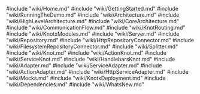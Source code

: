 #include "wiki/Home.md"
#include "wiki/GettingStarted.md"
#include "wiki/RunningTheDemo.md"
#include "wiki/Architecture.md"
#include "wiki/HighLevelArchitecture.md"
#include "wiki/CoreArchitecture.md"
#include "wiki/CommunicationFlow.md"
#include "wiki/KnotRouting.md"
#include "wiki/KnotxModules.md"
#include "wiki/Server.md"
#include "wiki/Repository.md"
#include "wiki/HttpRepositoryConnector.md"
#include "wiki/FilesystemRepositoryConnector.md"
#include "wiki/Splitter.md"
#include "wiki/Knot.md"
#include "wiki/ActionKnot.md"
#include "wiki/ServiceKnot.md"
#include "wiki/HandlebarsKnot.md"
#include "wiki/Adapter.md"
#include "wiki/ServiceAdapter.md"
#include "wiki/ActionAdapter.md"
#include "wiki/HttpServiceAdapter.md"
#include "wiki/Mocks.md"
#include "wiki/KnotxDeployment.md"
#include "wiki/Dependencies.md"
#include "wiki/WhatsNew.md"
